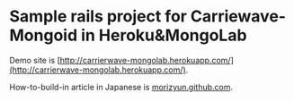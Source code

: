 # Sample rails project for Carriewave-Mongoid in Heroku&MongoLab

Demo site is [http://carrierwave-mongolab.herokuapp.com/](http://carrierwave-mongolab.herokuapp.com/).

How-to-build-in article in Japanese is [morizyun.github.com](http://morizyun.github.com/blog/carrierwave-gem-rails-imagemagick-rmagic/).